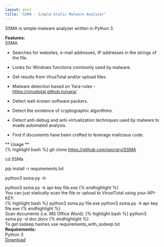 ```yaml
---
layout: post
title: "SSMA - Simple Static Malware Analyzer"
---
```


SSMA is simple malware analyzer written in Python 3. <br>

**Features:** <br>
SSMA<br>
* Searches for websites, e-mail addresses, IP addresses in the strings of the file.  <br>

* Looks for Windows functions commonly used by malware.  <br>

* Get results from VirusTotal and/or upload files.  <br>

* Malware detection based on Yara-rules - https://virustotal.github.io/yara/  <br>

* Detect well-known software packers.  <br>

* Detect the existence of cryptographic algorithms.  <br>

* Detect anti-debug and anti-virtualization techniques used by malware to evade automated analysis.  <br>

* Find if documents have been crafted to leverage malicious code.  <br>


** Usage **  <br>
{% highlight bash %}
git clone https://github.com/secrary/SSMA

cd SSMa

pip install -r requirements.txt

python3 ssma.py -h

python3 ssma.py -k api-key file.exe
{% endhighlight %}
 <br>
You can just statically scan the file or upload to VirustTotal using your API-KEY.  <br>
{% highlight bash %}
python3 ssma.py file.exe
python3 ssma.py -k api-key file.exe
{% endhighlight %}
<br>
Scan documents (i.e. MS Office Word): 
{% highlight bash %}
python3 ssma.py -d doc.docx
{% endhighlight %}
<br>
To get ssdeep hashes use requirements_with_ssdeep.txt <br>
**Requirements:**<br>
Python 3<br>
[Download](https://github.com/secrary/SSMA)
